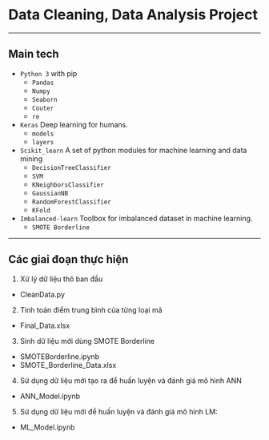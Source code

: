 # Data Cleaning, Data Analysis Project

---

## Main tech
- `Python 3` with pip
  - `Pandas`
  - `Numpy`
  - `Seaborn`
  - `Couter`
  - `re`
- `Keras` Deep learning for humans.
  - `models`
  - `layers`
- `Scikit_learn` A set of python modules for machine learning and data mining
  - `DecisionTreeClassifier`
  - `SVM`
  - `KNeighborsClassifier`
  - `GaussianNB`
  - `RandomForestClassifier`
  - `KFold`
- `Imbalanced-learn` Toolbox for imbalanced dataset in machine learning.
  - `SMOTE Borderline`

---

## Các giai đoạn thực hiện 
1. Xử lý dữ liệu thô ban đầu
  - CleanData.py
2. Tính toán điểm trung bình của từng loại mã
  - Final_Data.xlsx
3. Sinh dữ liệu mới dùng SMOTE Borderline 
  - SMOTEBorderline.ipynb
  - SMOTE_Borderline_Data.xlsx
4. Sử dụng dữ liệu mới tạo ra để huấn luyện và đánh giá mô hình ANN 
  - ANN_Model.ipynb
5. Sử dụng dữ liệu mới để huấn luyện và đánh giá mô hình LM: 
  - ML_Model.ipynb
